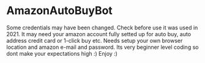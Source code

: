# AmazonAutoBuyBot
Some credentials may have been changed. Check before use it was used in 2021.
It may need your amazon account fully setted up for auto buy, auto address credit card or 1-click buy etc.
Needs setup your own browser location and amazon e-mail and password.
Its very beginner level coding so dont make your expectations high :)
Enjoy :)
